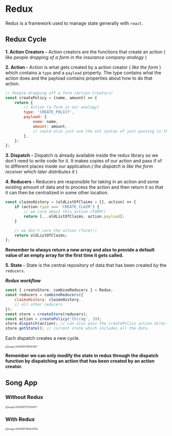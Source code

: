 # Redux

Redux is a framework used to manage state generally with `react`.

## Redux Cycle

**1. Action Creators -** Action creators are the functions that create an action ( _like people dropping of a form in the insurance company analogy_ )

**2. Action -** Action is what gets created by a action creator ( _like the form_ ) which contains a `type` and a `payload` property. The type contains what the action does and the payload contains properties about how to do that action.

```javascript
// People dropping off a form (Action Creators)
const createPolicy = (name, amount) => {
	return {
		// Action (a form in our analogy)
		type: 'CREATE_POLICY',
		payload: {
			name: name,
			amount: amount,
            // could also just use the es5 syntax of just passing in the name
		},
	};
};
```

**3. Dispatch -** Dispatch is already available inside the redux library so we don't need to write code for it. It makes copies of our action and pass if of to different places inside our application.( _the dispatch is like the form receiver which later distributes it_ )

**4. Reducers -** Reducers are responsible for taking in an action and some existing amount of data and to process the action and then return it so that it can then be centralized in some other location.

```javascript
const claimsHistory = (oldListOfClaims = [], action) => {
	if (action.type === 'CREATE_CLAIM') {
		// we care about this action (FORM!)
		return [...oldListOfClaims, action.payload];
	}

	// we don't care the action (form!!)
	return oldListOfClaims;
};
```

**Remember to always return a new array and also to provide a default value of an empty array for the first time it gets called.**

**5. State -** State is the central repository of data that has been created by the `reducers`.

**_Redux workflow_**

```javascript
const { createStore, combineReducers } = Redux;
const reducers = combineReducers({
	claimsHistory: claimsHistory,
    // all other reducers
});
const store = createStore(reducers);
const action = createPolicy('Chirag', 19);
store.dispatch(action); // can also pass the createPolicy action directly as well
store.getState(); // current state which includes all the data.
```

Each dispatch creates a new cycle.

<img src="C:\Users\cjain\Desktop\REACT\redux\README.assets\image-20200917160541387.png" alt="image-20200917160541387" style="zoom:50%;" />

**Remember we can only modify the state in redux through the dispatch function by dispatching an action that has been created by an action creator.**

## Song App

### Without Redux

<img src="C:\Users\cjain\Desktop\REACT\redux\README.assets\image-20200917171250477.png" alt="image-20200917171250477" style="zoom: 50%;" />

### With Redux

<img src="C:\Users\cjain\Desktop\REACT\redux\README.assets\image-20200917180433754.png" alt="image-20200917180433754" style="zoom:50%;" />


